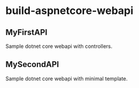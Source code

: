 # build-aspnetcore-webapi

## MyFirstAPI
Sample dotnet core webapi with controllers.

## MySecondAPI
Sample dotnet core webapi with minimal template.